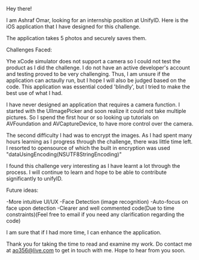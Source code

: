 Hey there!

I am Ashraf Omar, looking for an internship position at UnifyID. Here is the iOS application that I have designed for this challenge.

The application takes 5 photos and securely saves them.

Challenges Faced:

Yhe xCode simulator does not support a camera so I could not test the product as I did the challenge. I do not have an active developer's account and testing proved to be very challenging. Thus, I am unsure if the application can actaully run, but I hope I will also be judged based on the code. This application was essential coded 'blindly', but I tried to make the best use of what I had.

I have never designed an application that requires a camera function. 
I started with the UIImagePicker and soon realize it could not take multiple pictures. So I spend the first hour or so looking up tutorials on AVFoundation and AVCaptureDevice, to have more control over the camera.

The second difficulty I had was to encrypt the images. As I had spent many hours learning as I progress through the challenge, there was little time left. I resorted to opensource of which the built in encryption was used "dataUsingEncoding(NSUTF8StringEncoding)"

I found this challenge very interesting as I have learnt a lot through the process. I will continue to learn and hope to be able to contribute significantly to unifyID.

Future ideas:

-More intuitive UI/UX
-Face Detection (image recognition)
-Auto-focus on face upon detection
-Clearer and well commented code(Due to time constraints)(Feel free to email if you need any clarification regarding the code)

I am sure that if I had more time, I can enhance the application.

Thank you for taking the time to read and examine my work. Do contact me at ao356@live.com to get in touch with me. Hope to hear from you soon.
